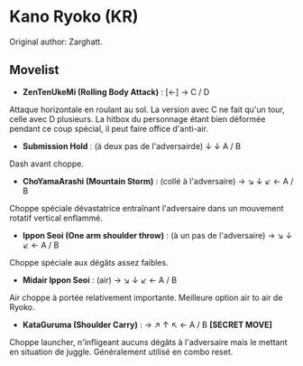 # Kano Ryoko (KR)

Original author: Zarghatt.

## Movelist

- **ZenTenUkeMi (Rolling Body Attack)** : \[←\] → C / D

Attaque horizontale en roulant au sol. La version avec C ne fait qu'un
tour, celle avec D plusieurs. La hitbox du personnage étant bien
déformée pendant ce coup spécial, il peut faire office d'anti-air.

- **Submission Hold** : (à deux pas de l'adversairde) ↓ ↓ A / B

Dash avant choppe.

- **ChoYamaArashi (Mountain Storm)** : (collé à l'adversaire) → ↘ ↓ ↙ ←
  A / B

Choppe spéciale dévastatrice entraînant l'adversaire dans un mouvement
rotatif vertical enflammé.

- **Ippon Seoi (One arm shoulder throw)** : (à un pas de l'adversaire) →
  ↘ ↓ ↙ ← A / B

Choppe spéciale aux dégâts assez faibles.

- **Midair Ippon Seoi** : (air) → ↘ ↓ ↙ ← A / B

Air choppe à portée relativement importante. Meilleure option air to air
de Ryoko.

- **KataGuruma (Shoulder Carry)** : → ↗ ↑ ↖ ← A / B **\[SECRET MOVE\]**

Choppe launcher, n'infligeant aucuns dégâts à l'adversaire mais le
mettant en situation de juggle. Généralement utilisé en combo reset.
